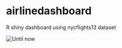 # airlinedashboard
 R shiny dashboard using nycflights13 dataset

![Until now]("airlinedashboard/img.jpg")
